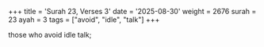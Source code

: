 +++
title = 'Surah 23, Verses 3'
date = '2025-08-30'
weight = 2676
surah = 23
ayah = 3
tags = ["avoid", "idle", "talk"]
+++

those who avoid idle talk;